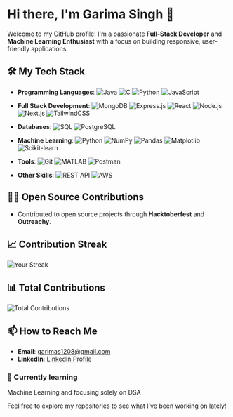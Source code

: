 # Hi there, I'm Garima Singh 👋

Welcome to my GitHub profile! I'm a passionate **Full-Stack Developer** and **Machine Learning Enthusiast** with a focus on building responsive, user-friendly applications.

## 🛠️ My Tech Stack

- **Programming Languages**: 
  ![Java](https://img.shields.io/badge/Java-%23ED8B00.svg?style=flat-square&logo=java&logoColor=white)
  ![C](https://img.shields.io/badge/C-%2300599C.svg?style=flat-square&logo=c&logoColor=white)
  ![Python](https://img.shields.io/badge/Python-%2314354C.svg?style=flat-square&logo=python&logoColor=white)
  ![JavaScript](https://img.shields.io/badge/JavaScript-%23F7DF1E.svg?style=flat-square&logo=javascript&logoColor=black)

- **Full Stack Development**: 
  ![MongoDB](https://img.shields.io/badge/MongoDB-%2347A248.svg?style=flat-square&logo=mongodb&logoColor=white)
  ![Express.js](https://img.shields.io/badge/Express.js-%23404d59.svg?style=flat-square&logo=express&logoColor=white)
  ![React](https://img.shields.io/badge/React-%2320232a.svg?style=flat-square&logo=react&logoColor=%2361DAFB)
  ![Node.js](https://img.shields.io/badge/Node.js-43853D?style=flat-square&logo=node.js&logoColor=white)
  ![Next.js](https://img.shields.io/badge/Next.js-%23000000.svg?style=flat-square&logo=next.js&logoColor=white)
  ![TailwindCSS](https://img.shields.io/badge/TailwindCSS-%2338B2AC.svg?style=flat-square&logo=tailwind-css&logoColor=white)

- **Databases**: 
  ![SQL](https://img.shields.io/badge/SQL-%2300f.svg?style=flat-square&logo=postgresql&logoColor=white)
  ![PostgreSQL](https://img.shields.io/badge/PostgreSQL-%23316192.svg?style=flat-square&logo=postgresql&logoColor=white)

- **Machine Learning**: 
  ![Python](https://img.shields.io/badge/Python-%2314354C.svg?style=flat-square&logo=python&logoColor=white)
  ![NumPy](https://img.shields.io/badge/NumPy-%23013243.svg?style=flat-square&logo=numpy&logoColor=white)
  ![Pandas](https://img.shields.io/badge/Pandas-%23150458.svg?style=flat-square&logo=pandas&logoColor=white)
  ![Matplotlib](https://img.shields.io/badge/Matplotlib-%23ffffff.svg?style=flat-square&logo=matplotlib&logoColor=blue)
  ![Scikit-learn](https://img.shields.io/badge/scikit--learn-%23F7931E.svg?style=flat-square&logo=scikit-learn&logoColor=white)

- **Tools**: 
  ![Git](https://img.shields.io/badge/Git-%23F05033.svg?style=flat-square&logo=git&logoColor=white)
  ![MATLAB](https://img.shields.io/badge/MATLAB-%23FF6F00.svg?style=flat-square&logo=mathworks&logoColor=white)
  ![Postman](https://img.shields.io/badge/Postman-%23FF6C37.svg?style=flat-square&logo=postman&logoColor=white)

- **Other Skills**: 
  ![REST API](https://img.shields.io/badge/REST%20API-%23000000.svg?style=flat-square&logo=rest&logoColor=white)
  ![AWS](https://img.shields.io/badge/AWS-%23FF9900.svg?style=flat-square&logo=amazon-aws&logoColor=white)

## 👨‍💻 Open Source Contributions
- Contributed to open source projects through **Hacktoberfest** and **Outreachy**.

## 📈 Contribution Streak
![Your Streak](https://github-readme-streak-stats.herokuapp.com/?user=GarimaSingh)

## 📊 Total Contributions
![Total Contributions](https://github.com/GarimaSingh/GarimaSingh/blob/main/assets/contributions.svg)

## 📫 How to Reach Me
- **Email**: garimas1208@gmail.com
- **LinkedIn**: [LinkedIn Profile](https://www.linkedin.com/in/garima-singh-a69ab2256/)

### 🌱 Currently learning
Machine Learning and focusing solely on DSA

Feel free to explore my repositories to see what I’ve been working on lately!

